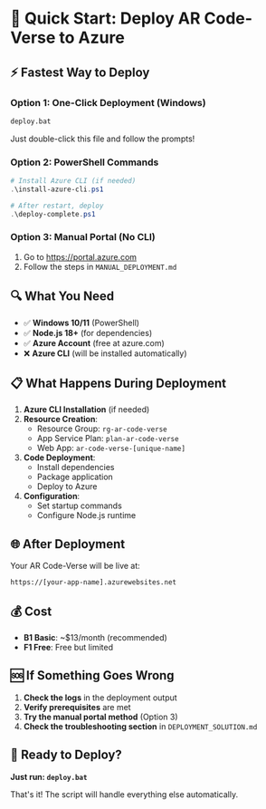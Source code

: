 # 🚀 Quick Start: Deploy AR Code-Verse to Azure

## ⚡ Fastest Way to Deploy

### Option 1: One-Click Deployment (Windows)
```cmd
deploy.bat
```
Just double-click this file and follow the prompts!

### Option 2: PowerShell Commands
```powershell
# Install Azure CLI (if needed)
.\install-azure-cli.ps1

# After restart, deploy
.\deploy-complete.ps1
```

### Option 3: Manual Portal (No CLI)
1. Go to https://portal.azure.com
2. Follow the steps in `MANUAL_DEPLOYMENT.md`

## 🔍 What You Need

- ✅ **Windows 10/11** (PowerShell)
- ✅ **Node.js 18+** (for dependencies)
- ✅ **Azure Account** (free at azure.com)
- ❌ **Azure CLI** (will be installed automatically)

## 📋 What Happens During Deployment

1. **Azure CLI Installation** (if needed)
2. **Resource Creation**:
   - Resource Group: `rg-ar-code-verse`
   - App Service Plan: `plan-ar-code-verse`
   - Web App: `ar-code-verse-[unique-name]`
3. **Code Deployment**:
   - Install dependencies
   - Package application
   - Deploy to Azure
4. **Configuration**:
   - Set startup commands
   - Configure Node.js runtime

## 🌐 After Deployment

Your AR Code-Verse will be live at:
```
https://[your-app-name].azurewebsites.net
```

## 💰 Cost

- **B1 Basic**: ~$13/month (recommended)
- **F1 Free**: Free but limited

## 🆘 If Something Goes Wrong

1. **Check the logs** in the deployment output
2. **Verify prerequisites** are met
3. **Try the manual portal method** (Option 3)
4. **Check the troubleshooting section** in `DEPLOYMENT_SOLUTION.md`

## 🎯 Ready to Deploy?

**Just run: `deploy.bat`**

That's it! The script will handle everything else automatically. 